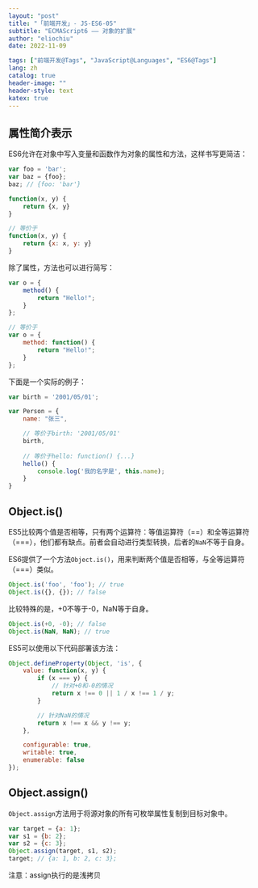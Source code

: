 ```yaml
---
layout: "post"
title: "「前端开发」- JS-ES6-05"
subtitle: "ECMAScript6 —— 对象的扩展"
author: "eliochiu"
date: 2022-11-09

tags: ["前端开发@Tags", "JavaScript@Languages", "ES6@Tags"]
lang: zh
catalog: true
header-image: ""
header-style: text
katex: true
---
```

## 属性简介表示
ES6允许在对象中写入变量和函数作为对象的属性和方法，这样书写更简洁：
```js
var foo = 'bar';
var baz = {foo};
baz; // {foo: 'bar'}

function(x, y) {
    return {x, y}
}

// 等价于
function(x, y) {
    return {x: x, y: y}
}
```

除了属性，方法也可以进行简写：
```js
var o = {
    method() {
        return "Hello!";
    }
};

// 等价于
var o = {
    method: function() {
        return "Hello!";
    }
};
```

下面是一个实际的例子：
```js
var birth = '2001/05/01';

var Person = {
    name: "张三",

    // 等价于birth: '2001/05/01'
    birth,
    
    // 等价于hello: function() {...}
    hello() {
        console.log('我的名字是', this.name);
    }
}
```

## Object.is()
ES5比较两个值是否相等，只有两个运算符：等值运算符（==）和全等运算符（===），他们都有缺点。前者会自动进行类型转换，后者的`NaN`不等于自身。

ES6提供了一个方法`Object.is()`，用来判断两个值是否相等，与全等运算符（===）类似。
```js
Object.is('foo', 'foo'); // true
Object.is({}, {}); // false
```
比较特殊的是，+0不等于-0，NaN等于自身。
```js
Object.is(+0, -0); // false
Object.is(NaN, NaN); // true
```

ES5可以使用以下代码部署该方法：
```js
Object.defineProperty(Object, 'is', {
    value: function(x, y) {
        if (x === y) {
            // 针对+0和-0的情况
            return x !== 0 || 1 / x !== 1 / y;
        }

        // 针对NaN的情况
        return x !== x && y !== y;
    },

    configurable: true,
    writable: true,
    enumerable: false
});
```

## Object.assign()
`Object.assign`方法用于将源对象的所有可枚举属性复制到目标对象中。
```js
var target = {a: 1};
var s1 = {b: 2};
var s2 = {c: 3};
Object.assign(target, s1, s2);
target; // {a: 1, b: 2, c: 3};
```

注意：assign执行的是浅拷贝